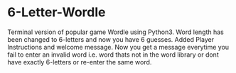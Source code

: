 # 6-Letter-Wordle
Terminal version of popular game Wordle using Python3. Word length has been changed to 6-letters and now you have 6 guesses. Added Player Instructions and welcome message. Now you get a message everytime you fail to enter an invalid word i.e. word thats not in the word library or dont have exactly 6-letters or re-enter the same word. 
